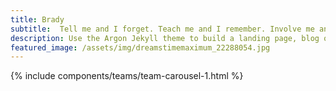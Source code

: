```yaml
---
title: Brady
subtitle:  Tell me and I forget. Teach me and I remember. Involve me and I learn. <br> -Benjamin Franklin
description: Use the Argon Jekyll theme to build a landing page, blog or complete website.
featured_image: /assets/img/dreamstimemaximum_22288054.jpg
---
```



{% include components/teams/team-carousel-1.html %}

